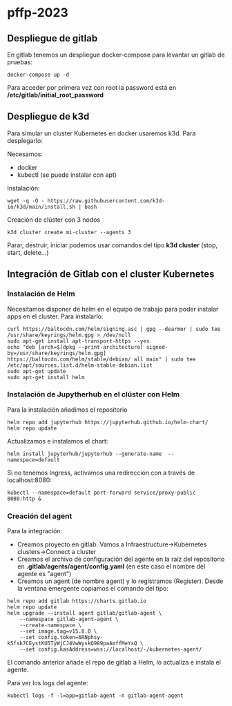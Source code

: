 # pffp-2023

## Despliegue de gitlab

En gitlab tenemos un despliegue docker-compose para levantar un gitlab de pruebas:

```
docker-compose up -d
```

Para acceder por primera vez con root la password está en **/etc/gitlab/initial_root_password**

## Despliegue de k3d

Para simular un cluster Kubernetes en docker usaremos k3d. Para desplegarlo:

Necesamos:
* docker
* kubectl (se puede instalar con apt)

Instalación:

```
wget -q -O - https://raw.githubusercontent.com/k3d-io/k3d/main/install.sh | bash
```

Creación de clúster con 3 nodos

```
k3d cluster create mi-cluster --agents 3
```

Parar, destruir, iniciar podemos usar comandos del tipo **k3d cluster** (stop, start, delete...)

## Integración de Gitlab con el cluster Kubernetes

### Instalación de Helm

Necesitamos disponer de helm en el equipo de trabajo para poder instalar apps en el cluster. Para instalarlo:

```
curl https://baltocdn.com/helm/signing.asc | gpg --dearmor | sudo tee /usr/share/keyrings/helm.gpg > /dev/null
sudo apt-get install apt-transport-https --yes
echo "deb [arch=$(dpkg --print-architecture) signed-by=/usr/share/keyrings/helm.gpg] https://baltocdn.com/helm/stable/debian/ all main" | sudo tee /etc/apt/sources.list.d/helm-stable-debian.list
sudo apt-get update
sudo apt-get install helm
```

### Instalación de Jupytherhub en el clúster con Helm

Para la instalación añadimos el repositorio

```
helm repo add jupyterhub https://jupyterhub.github.io/helm-chart/
helm repo update
```

Actualizamos e instalamos el chart:

```
helm install jupyterhub/jupyterhub --generate-name  --namespace=default
```

Si no tenemos Ingress, activamos una redirección con a través de localhost:8080:

```
kubectl --namespace=default port-forward service/proxy-public 8080:http &
```

### Creación del agent

Para la integración:

* Creamos proyecto en gitlab. Vamos a Infraestructure->Kubernetes clusters->Connect a cluster
* Creamos el archivo de configuración del agente en la raíz del repositorio en **.gitlab/agents/agent/config.yaml** (en este caso el nombre del agente es "agent")
* Creamos un agent (de nombre agent) y lo registramos (Register). Desde la ventana emergente copiamos el comando del tipo:

```
helm repo add gitlab https://charts.gitlab.io
helm repo update
helm upgrade --install agent gitlab/gitlab-agent \
    --namespace gitlab-agent-agent \
    --create-namespace \
    --set image.tag=v15.8.0 \
    --set config.token=6RNphsy-k5fsk7CEystKU5TyWjCJ4VwWyskQ989paAmffMeYxQ \
    --set config.kasAddress=wss://localhost/-/kubernetes-agent/
```

El comando anterior añade el repo de gitlab a Helm, lo actualiza e instala el agente.

Para ver los logs del agente:

```
kubectl logs -f -l=app=gitlab-agent -n gitlab-agent-agent
```
